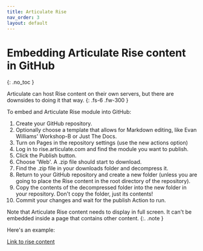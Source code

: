 ```yaml
---
title: Articulate Rise
nav_order: 3
layout: default
---
```


# Embedding Articulate Rise content in GitHub
{: .no_toc }

Articulate can host Rise content on their own servers, but there are downsides to doing it that way.
{: .fs-6 .fw-300 }
<!-- You can style the preceding line using .fs for font size and .fw for font weight -->

To embed and Articulate Rise module into GitHub:

1. Create your GitHub repository. 
2. Optionally choose a template that allows for Markdown editing, like Evan Williams' Workshop-B or Just The Docs.
3. Turn on Pages in the repository settings (use the new actions option)
4. Log in to rise.articulate.com and find the module you want to publish.
5. Click the Publish button.
6. Choose 'Web'. A .zip file should start to download.
7. Find the .zip file in your downloads folder and decompress it.
9. Return to your GitHub repository and create a new folder (unless you are going to place the Rise content in the root directory of the repository).
10. Copy the contents of the decompressed folder into the new folder in your repository. Don't copy the folder, just its contents!
11. Commit your changes and wait for the publish Action to run.

Note that Articulate Rise content needs to display in full screen. It can't be embedded inside a page that contains other content.
{:. .note }

Here's an example: 

[Link to rise content](rise/index.html)

